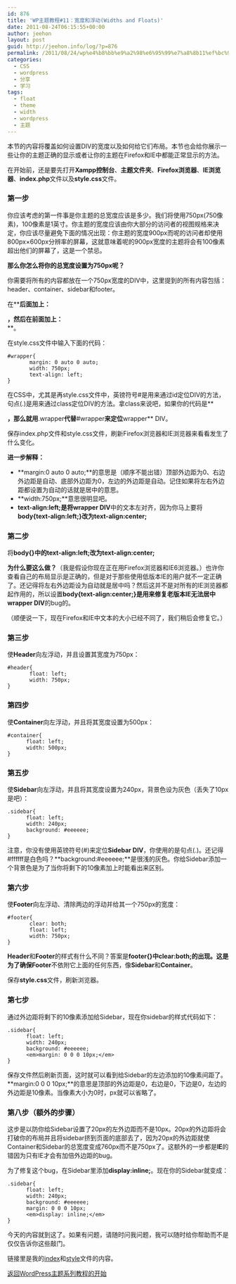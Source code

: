 ```yaml
---
id: 876
title: 'WP主题教程#11：宽度和浮动(Widths and Floats)'
date: 2011-08-24T06:15:55+00:00
author: jeehon
layout: post
guid: http://jeehon.info/log/?p=876
permalink: /2011/08/24/wp%e4%b8%bb%e9%a2%98%e6%95%99%e7%a8%8b11%ef%bc%9a%e5%ae%bd%e5%ba%a6%e5%92%8c%e6%b5%ae%e5%8a%a8widths-and-floats/
categories:
  - CSS
  - wordpress
  - 分享
  - 学习
tags:
  - float
  - theme
  - width
  - wordpress
  - 主题
---
```

本节的内容将覆盖如何设置DIV的宽度以及如何给它们布局。本节也会给你展示一些让你的主题正确的显示或者让你的主题在Firefox和IE中都能正常显示的方法。

在开始前，还是要先打开**Xampp控制台**、**主题文件夹**、**Firefox浏览器**、**IE浏览器**、**index.php**文件以及**style.css**文件。

### 第一步

你应该考虑的第一件事是你主题的总宽度应该是多少。我们将使用750px(750像素)，100像素是1英寸。你主题的宽度应该由你大部分的访问者的视图规格来决定，你应该尽量避免下面的情况出现：你主题的宽度900px而呢的访问者却使用800px×600px分辨率的屏幕，这就意味着呢的900px宽度的主题将会有100像素超出他们的屏幕了，这是一个禁忌。

**那么你怎么将你的总宽度设置为750px呢？**

你需要将所有的内容都放在一个750px宽度的DIV中，这里提到的所有内容包括：header、container、sidebar和footer。

在**<body>**后面加上：**<div id=”wrapper”>**，然后在**</body>**前面加上：**</div>**。<!--more-->

在style.css文件中输入下面的代码：

    #wrapper{
           margin: 0 auto 0 auto;
           width: 750px;
           text-align: left;
    }
    

在CSS中，尤其是再style.css文件中，英镑符号#是用来通过id定位DIV的方法，句点(.)是用来通过class定位DIV的方法。拿class来说吧，如果你的代码是**<div class=”wrapper”>**，那么就用**.wrapper**代替**#wrapper**来定位**wrapper** DIV。

保存index.php文件和style.css文件，刷新Firefox浏览器和IE浏览器来看看发生了什么变化。

**进一步解释：**

  * **margin:0 auto 0 auto;**的意思是（顺序不能出错）顶部外边距为0、右边外边距是自动、底部外边距为0，左边的外边距是自动。记住如果将左右外边距都设置为自动的话就是居中的意思。
  * **width:750px;**意思很明显吧。
  * **text-align:left;**是将**wrapper DIV**中的文本左对齐，因为你马上要将**body{text-align:left;}**改为**text-align:center;**

### 第二步

将**body{}**中的**text-align:left;**改为**text-align:center;**

**为什么要这么做？**（我是假设你现在正在用Firefox浏览器和IE6浏览器。）也许你查看自己的布局显示是正确的，但是对于那些使用低版本IE的用户就不一定正确了。还记得将左右外边距设为自动就是居中吗？然后这并不是对所有的IE浏览器都起作用的，所以设置**body{text-align:center;}**是用来修复老版本IE无法居中**wrapper DIV**的bug的。
  
（顺便说一下，现在Firefox和IE中文本的大小已经不同了，我们稍后会修复它。）

### 第三步

使**Header**向左浮动，并且设置其宽度为750px：

    #header{
           float: left;
           width: 750px;
    }
    

### 第四步

使**Container**向左浮动，并且将其宽度设置为500px：

    #container{
          float: left;
          width: 500px;
    }
    

### 第五步

使**Sidebar**向左浮动，并且将其宽度设置为240px，背景色设为灰色（丢失了10px是吧）：

    .sidebar{
          float: left;
          width: 240px;
          background: #eeeeee;
    }
    

注意，你没有使用英镑符号(#)来定位**Sidebar DIV**，你使用的是句点(.)。还记得#ffffff是白色吗？**background:#eeeeee;**是很浅的灰色。你给Sidebar添加一个背景色是为了当你将剩下的10像素加上时能看出来区别。

### 第六步

使**Footer**向左浮动、清除两边的浮动并给其一个750px的宽度：

    #footer{
           clear: both;
           float: left;
           width: 750px;
    }
    

**Header**和**Footer**的样式有什么不同？答案是**footer{}**中**clear:both;**的出现。这是为了确保**Footer**不依附它上面的任何东西，像**Sidebar**和**Container**。
  
保存**style.css**文件，刷新浏览器。

### 第七步

通过外边距将剩下的10像素添加给Sidebar，现在你sidebar的样式代码如下：

    .sidebar{
          float: left;
          width: 240px;
          background: #eeeeee;
          <em>margin: 0 0 0 10px;</em>
    }
    

保存文件然后刷新页面，这时就可以看到给Sidebar的左边添加的10像素间距了。**margin:0 0 0 10px;**的意思是顶部的外边距是0，右边是0，下边是0，左边的外边距是10像素。当像素大小为0时，px就可以省略了。

### 第八步（额外的步骤）

这步是以防你给Sidebar设置了20px的左外边距而不是10px。20px的外边距将会打破你的布局并且将sidebar挤到页面的底部去了，因为20px的外边距就使Container和Sidebar的总宽度变成760px而不是750px了。这额外的一步都是**IE**的错因为只有IE才会有加倍外边距的bug。

为了修复这个bug，在Sidebar里添加**display:inline;**。现在你的Sidebar就变成：

    .sidebar{
          float: left;
          width: 240px;
          background: #eeeeee;
          margin: 0 0 0 10px;
          <em>display: inline;</em>
    }
    

今天的内容就到这了。如果有问题，请随时问我问题，我可以随时给你帮助而不是仅仅告诉你这些敲门。

链接里是我的[index](http://jeehon.info/samples/index-lesson-11.txt)和[style](http://jeehon.info/samples/style-lesson-11.txt)文件的内容。

[返回WordPress主题系列教程的开始](http://jeehon.info/log/2011/08/04/%E6%83%B3%E5%88%B6%E4%BD%9Cwordpress%E4%B8%BB%E9%A2%98%EF%BC%9F/)